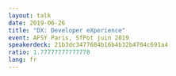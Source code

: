 ```yaml
---
layout: talk
date: 2019-06-26
title: "DX: Developer eXperience"
event: AFSY Paris, SfPot juin 2019
speakerdeck: 21b3dc3477684b16b4b32b4704c691a4
ratio: 1.77777777777778
lang: fr
---
```

